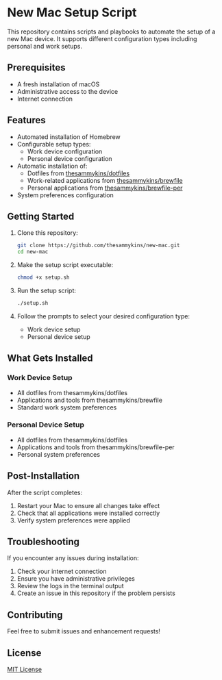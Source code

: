# New Mac Setup Script

This repository contains scripts and playbooks to automate the setup of a new Mac device. It supports different configuration types including personal and work setups.

## Prerequisites

- A fresh installation of macOS
- Administrative access to the device
- Internet connection

## Features

- Automated installation of Homebrew
- Configurable setup types:
  - Work device configuration
  - Personal device configuration
- Automatic installation of:
  - Dotfiles from [thesammykins/dotfiles](https://github.com/thesammykins/dotfiles)
  - Work-related applications from [thesammykins/brewfile](https://github.com/thesammykins/brewfile)
  - Personal applications from [thesammykins/brewfile-per](https://github.com/thesammykins/brewfile-per)
- System preferences configuration

## Getting Started

1. Clone this repository:
   ```bash
   git clone https://github.com/thesammykins/new-mac.git
   cd new-mac
   ```

2. Make the setup script executable:
   ```bash
   chmod +x setup.sh
   ```

3. Run the setup script:
   ```bash
   ./setup.sh
   ```

4. Follow the prompts to select your desired configuration type:
   - Work device setup
   - Personal device setup

## What Gets Installed

### Work Device Setup
- All dotfiles from thesammykins/dotfiles
- Applications and tools from thesammykins/brewfile
- Standard work system preferences

### Personal Device Setup
- All dotfiles from thesammykins/dotfiles
- Applications and tools from thesammykins/brewfile-per
- Personal system preferences

## Post-Installation

After the script completes:
1. Restart your Mac to ensure all changes take effect
2. Check that all applications were installed correctly
3. Verify system preferences were applied

## Troubleshooting

If you encounter any issues during installation:
1. Check your internet connection
2. Ensure you have administrative privileges
3. Review the logs in the terminal output
4. Create an issue in this repository if the problem persists

## Contributing

Feel free to submit issues and enhancement requests!

## License

[MIT License](LICENSE)

